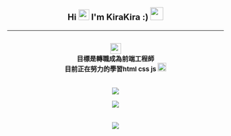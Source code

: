 <h1 align="center"><span style=font-size:20px;"20px</span>
Hi  <img src="https://emojis.slackmojis.com/emojis/images/1643515259/12806/meow_attention.png?1643515259" width="25"> 
I'm KiraKira :) <img src="https://emojis.slackmojis.com/emojis/images/1643514770/7808/party-blob.gif?1643514770" width="30"> 
</h1>

<hr>

<h2 align="center"><span style=font-size:15px;"15px</span><img src="https://emojis.slackmojis.com/emojis/images/1643515146/11614/pop_cat.gif?1643515146" width="25"><br>目標是轉職成為前端工程師 <br>目前正在努力的學習html css js <img src="https://emojis.slackmojis.com/emojis/images/1643514867/8787/fb-hug.png?1643514867" width="20">




<br><img src="https://img.shields.io/badge/Adobe%20Photoshop-31A8FF?style=for-the-badge&logo=Adobe%20Photoshop&logoColor=black">

<img src="https://img.shields.io/badge/Adobe%20Illustrator-FF9A00?style=for-the-badge&logo=adobe%20illustrator&logoColor=white">

<br><img src="https://img.shields.io/badge/Adobe%20after%20affects-CF96FD?style=for-the-badge&logo=Adobe%20after%20effects&logoColor=393665">
</h2>
